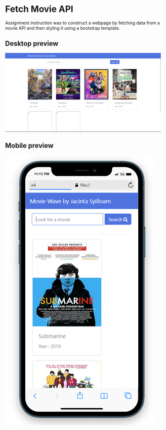 # Fetch Movie API 
Assignment instruction was to construct a webpage by fetching data from a movie API and then styling it using a bootstrap template.

## Desktop preview
![Desktop preview](image.png)

## Mobile preview
![Mobile preview](image-1.png)